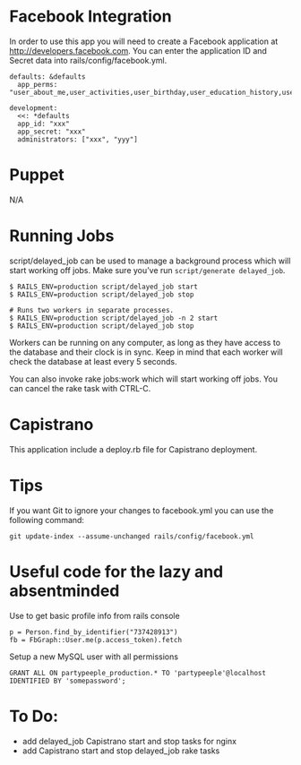 # Facebook Integration
In order to use this app you will need to create a Facebook application at http://developers.facebook.com.  You can enter the application ID and Secret data into rails/config/facebook.yml.

    defaults: &defaults
      app_perms: "user_about_me,user_activities,user_birthday,user_education_history,user_events,user_groups,user_hometown,user_interests,user_likes,user_photos,user_relationships,user_relationship_details,user_religion_politics,user_work_history,email,offline_access"
  
    development: 
      <<: *defaults
      app_id: "xxx"
      app_secret: "xxx"
      administrators: ["xxx", "yyy"]

# Puppet
N/A

# Running Jobs

script/delayed_job can be used to manage a background process which will start working off jobs. Make sure you’ve run `script/generate delayed_job`.

    $ RAILS_ENV=production script/delayed_job start
    $ RAILS_ENV=production script/delayed_job stop

    # Runs two workers in separate processes.
    $ RAILS_ENV=production script/delayed_job -n 2 start
    $ RAILS_ENV=production script/delayed_job stop

Workers can be running on any computer, as long as they have access to the database and their clock is in sync. Keep in mind that each worker will check the database at least every 5 seconds.

You can also invoke rake jobs:work which will start working off jobs. You can cancel the rake task with CTRL-C.

# Capistrano

This application include a deploy.rb file for Capistrano deployment.  

# Tips

If you want Git to ignore your changes to facebook.yml you can use the following command:

    git update-index --assume-unchanged rails/config/facebook.yml
    
# Useful code for the lazy and absentminded

Use to get basic profile info from rails console

    p = Person.find_by_identifier("737428913")
    fb = FbGraph::User.me(p.access_token).fetch
    
Setup a new MySQL user with all permissions

    GRANT ALL ON partypeeple_production.* TO 'partypeeple'@localhost IDENTIFIED BY 'somepassword';

# To Do:
* add delayed_job Capistrano start and stop tasks for nginx
* add Capistrano start and stop delayed_job rake tasks